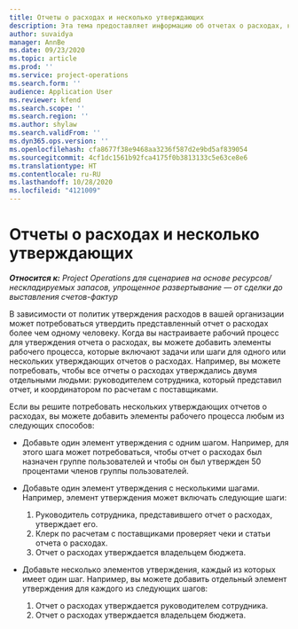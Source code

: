 ```yaml
---
title: Отчеты о расходах и несколько утверждающих
description: Эта тема предоставляет информацию об отчетах о расходах, которые требуют утверждения несколькими людьми.
author: suvaidya
manager: AnnBe
ms.date: 09/23/2020
ms.topic: article
ms.prod: ''
ms.service: project-operations
ms.search.form: ''
audience: Application User
ms.reviewer: kfend
ms.search.scope: ''
ms.search.region: ''
ms.author: shylaw
ms.search.validFrom: ''
ms.dyn365.ops.version: ''
ms.openlocfilehash: cfa8677f38e9468aa3236f587d2e9bd5af839054
ms.sourcegitcommit: 4cf1dc1561b92fca4175f0b3813133c5e63ce8e6
ms.translationtype: HT
ms.contentlocale: ru-RU
ms.lasthandoff: 10/28/2020
ms.locfileid: "4121009"
---
```

# <a name="expense-reports-and-multiple-approvers"></a>Отчеты о расходах и несколько утверждающих

_**Относится к:** Project Operations для сценариев на основе ресурсов/нескладируемых запасов, упрощенное развертывание — от сделки до выставления счетов-фактур_

В зависимости от политик утверждения расходов в вашей организации может потребоваться утвердить представленный отчет о расходах более чем одному человеку. Когда вы настраиваете рабочий процесс для утверждения отчета о расходах, вы можете добавить элементы рабочего процесса, которые включают задачи или шаги для одного или нескольких утверждающих отчетов о расходах. Например, вы можете потребовать, чтобы все отчеты о расходах утверждались двумя отдельными людьми: руководителем сотрудника, который представил отчет, и координатором по расчетам с поставщиками.

Если вы решите потребовать нескольких утверждающих отчетов о расходах, вы можете добавить элементы рабочего процесса любым из следующих способов:

- Добавьте один элемент утверждения с одним шагом. Например, для этого шага может потребоваться, чтобы отчет о расходах был назначен группе пользователей и чтобы он был утвержден 50 процентами членов группы пользователей.
- Добавьте один элемент утверждения с несколькими шагами. Например, элемент утверждения может включать следующие шаги:

    1. Руководитель сотрудника, представившего отчет о расходах, утверждает его.
    2. Клерк по расчетам с поставщиками проверяет чеки и статьи отчета о расходах.
    3. Отчет о расходах утверждается владельцем бюджета.

- Добавьте несколько элементов утверждения, каждый из которых имеет один шаг. Например, вы можете добавить отдельный элемент утверждения для каждого из следующих шагов:

    1. Отчет о расходах утверждается руководителем сотрудника.
    2. Отчет о расходах утверждается владельцем бюджета.
